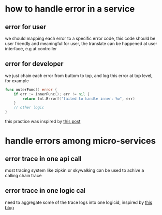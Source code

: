 # how to handle error in a service
## error for user
we should mapping each error to a specific error code, this code should be user friendly and meaningful for user, the translate can be happened at user interface, e.g at controller
## error for developer
we just chain each error from buttom to top, and log this error at top level, for example
```go
func outerFunc() error {
    if err := innerFunc(); err != nil {
        return fmt.Errorf("failed to handle inner: %w", err)
    }
    // other logic
}
```

this practice was inspired by [this post](https://www.sobyte.net/post/2023-05/go-error/)

# handle errors among micro-services
## error trace in one api call
most tracing system like zipkin or skywalking can be used to achive a calling chain trace

## error trace in one logic cal
need to aggregate some of the trace logs into one logicid, inspired by [this blog](https://tech.meituan.com/2022/07/21/visualized-log-tracing.html)